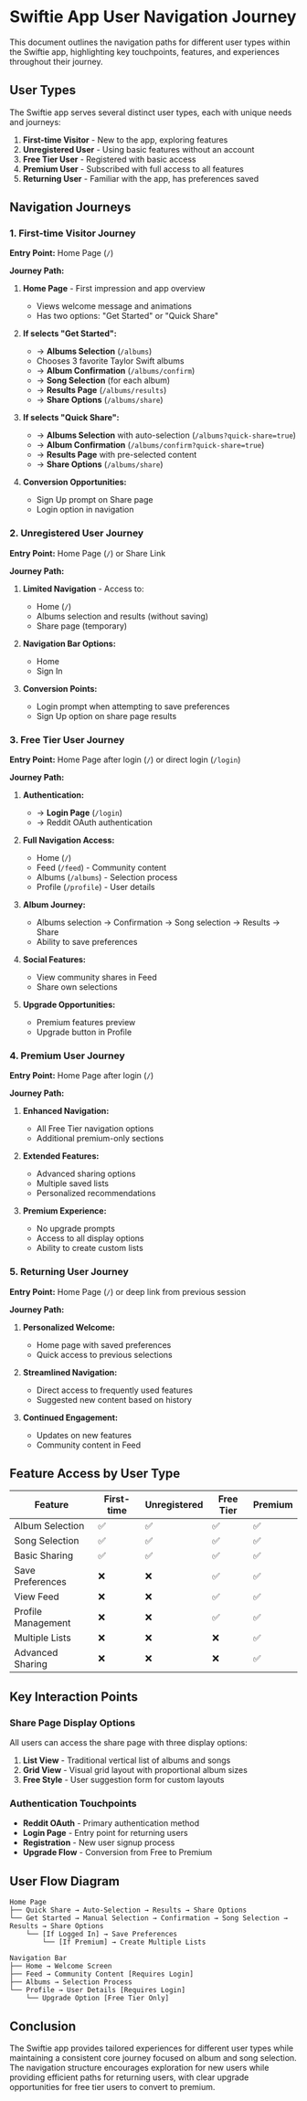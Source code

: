 # Swiftie App User Navigation Journey

This document outlines the navigation paths for different user types within the Swiftie app, highlighting key touchpoints, features, and experiences throughout their journey.

## User Types

The Swiftie app serves several distinct user types, each with unique needs and journeys:

1. **First-time Visitor** - New to the app, exploring features
2. **Unregistered User** - Using basic features without an account
3. **Free Tier User** - Registered with basic access
4. **Premium User** - Subscribed with full access to all features
5. **Returning User** - Familiar with the app, has preferences saved

## Navigation Journeys

### 1. First-time Visitor Journey

**Entry Point:** Home Page (`/`)

**Journey Path:**
1. **Home Page** - First impression and app overview
   - Views welcome message and animations
   - Has two options: "Get Started" or "Quick Share"
   
2. **If selects "Get Started":**
   - → **Albums Selection** (`/albums`)
   - Chooses 3 favorite Taylor Swift albums
   - → **Album Confirmation** (`/albums/confirm`)
   - → **Song Selection** (for each album)
   - → **Results Page** (`/albums/results`)
   - → **Share Options** (`/albums/share`)
   
3. **If selects "Quick Share":**
   - → **Albums Selection** with auto-selection (`/albums?quick-share=true`)
   - → **Album Confirmation** (`/albums/confirm?quick-share=true`)
   - → **Results Page** with pre-selected content
   - → **Share Options** (`/albums/share`)

4. **Conversion Opportunities:**
   - Sign Up prompt on Share page
   - Login option in navigation

### 2. Unregistered User Journey

**Entry Point:** Home Page (`/`) or Share Link

**Journey Path:**
1. **Limited Navigation** - Access to:
   - Home (`/`)
   - Albums selection and results (without saving)
   - Share page (temporary)
   
2. **Navigation Bar Options:**
   - Home
   - Sign In
   
3. **Conversion Points:**
   - Login prompt when attempting to save preferences
   - Sign Up option on share page results

### 3. Free Tier User Journey

**Entry Point:** Home Page after login (`/`) or direct login (`/login`)

**Journey Path:**
1. **Authentication:**
   - → **Login Page** (`/login`)
   - → Reddit OAuth authentication
   
2. **Full Navigation Access:**
   - Home (`/`)
   - Feed (`/feed`) - Community content
   - Albums (`/albums`) - Selection process
   - Profile (`/profile`) - User details
   
3. **Album Journey:**
   - Albums selection → Confirmation → Song selection → Results → Share
   - Ability to save preferences
   
4. **Social Features:**
   - View community shares in Feed
   - Share own selections
   
5. **Upgrade Opportunities:**
   - Premium features preview
   - Upgrade button in Profile

### 4. Premium User Journey

**Entry Point:** Home Page after login (`/`)

**Journey Path:**
1. **Enhanced Navigation:**
   - All Free Tier navigation options
   - Additional premium-only sections
   
2. **Extended Features:**
   - Advanced sharing options
   - Multiple saved lists
   - Personalized recommendations
   
3. **Premium Experience:**
   - No upgrade prompts
   - Access to all display options
   - Ability to create custom lists

### 5. Returning User Journey

**Entry Point:** Home Page (`/`) or deep link from previous session

**Journey Path:**
1. **Personalized Welcome:**
   - Home page with saved preferences
   - Quick access to previous selections
   
2. **Streamlined Navigation:**
   - Direct access to frequently used features
   - Suggested new content based on history
   
3. **Continued Engagement:**
   - Updates on new features
   - Community content in Feed

## Feature Access by User Type

| Feature | First-time | Unregistered | Free Tier | Premium |
|---------|------------|--------------|-----------|---------|
| Album Selection | ✅ | ✅ | ✅ | ✅ |
| Song Selection | ✅ | ✅ | ✅ | ✅ |
| Basic Sharing | ✅ | ✅ | ✅ | ✅ |
| Save Preferences | ❌ | ❌ | ✅ | ✅ |
| View Feed | ❌ | ❌ | ✅ | ✅ |
| Profile Management | ❌ | ❌ | ✅ | ✅ |
| Multiple Lists | ❌ | ❌ | ❌ | ✅ |
| Advanced Sharing | ❌ | ❌ | ❌ | ✅ |

## Key Interaction Points

### Share Page Display Options

All users can access the share page with three display options:
1. **List View** - Traditional vertical list of albums and songs
2. **Grid View** - Visual grid layout with proportional album sizes
3. **Free Style** - User suggestion form for custom layouts

### Authentication Touchpoints

- **Reddit OAuth** - Primary authentication method
- **Login Page** - Entry point for returning users
- **Registration** - New user signup process
- **Upgrade Flow** - Conversion from Free to Premium

## User Flow Diagram

```
Home Page
├── Quick Share → Auto-Selection → Results → Share Options
└── Get Started → Manual Selection → Confirmation → Song Selection → Results → Share Options
    └── [If Logged In] → Save Preferences
        └── [If Premium] → Create Multiple Lists

Navigation Bar
├── Home → Welcome Screen
├── Feed → Community Content [Requires Login]
├── Albums → Selection Process
└── Profile → User Details [Requires Login]
    └── Upgrade Option [Free Tier Only]
```

## Conclusion

The Swiftie app provides tailored experiences for different user types while maintaining a consistent core journey focused on album and song selection. The navigation structure encourages exploration for new users while providing efficient paths for returning users, with clear upgrade opportunities for free tier users to convert to premium.
